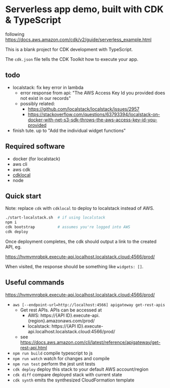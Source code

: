 # Serverless app demo, built with CDK & TypeScript

following https://docs.aws.amazon.com/cdk/v2/guide/serverless_example.html

This is a blank project for CDK development with TypeScript.

The `cdk.json` file tells the CDK Toolkit how to execute your app.

## todo
- localstack: fix key error in lambda
  - error response from api: "The AWS Access Key Id you provided does not exist in our records"
  - possibly related:
    - https://github.com/localstack/localstack/issues/2957
    - https://stackoverflow.com/questions/63793394/localstack-on-docker-with-net-s3-sdk-throws-the-aws-access-key-id-you-provided
- finish tute. up to "Add the individual widget functions"

## Required software
- docker (for localstack)
- aws cli
- aws cdk
- [cdklocal](https://github.com/localstack/aws-cdk-local)
- node

## Quick start
Note: replace `cdk` with `cdklocal` to deploy to localstack instead of AWS.

```sh
./start-localstack.sh  # if using localstack
npm i
cdk bootstrap          # assumes you're logged into AWS
cdk deploy
```

Once deployment completes, the cdk should output a link to the created API, eg.

https://hvmvmrqbpk.execute-api.localhost.localstack.cloud:4566/prod/

When visited, the response should be something like `widgets: []`.


## Useful commands

https://hvmvmrqbpk.execute-api.localhost.localstack.cloud:4566/prod/

* `aws [--endpoint-url=http://localhost:4566] apigateway get-rest-apis`
  * Get rest APIs. APIs can be accessed at
    * AWS: https://{API ID}.execute-api.{region}.amazonaws.com/prod/
    * localstack: https://{API ID}.execute-api.localhost.localstack.cloud:4566/prod/
  * see https://docs.aws.amazon.com/cli/latest/reference/apigateway/get-rest-api.html
* `npm run build`   compile typescript to js
* `npm run watch`   watch for changes and compile
* `npm run test`    perform the jest unit tests
* `cdk deploy`      deploy this stack to your default AWS account/region
* `cdk diff`        compare deployed stack with current state
* `cdk synth`       emits the synthesized CloudFormation template

